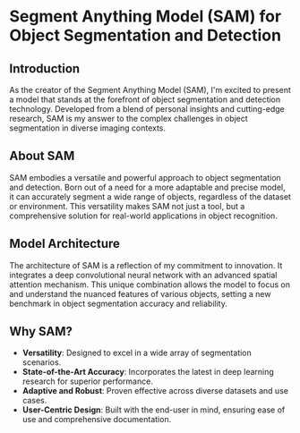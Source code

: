 # Segment Anything Model (SAM) for Object Segmentation and Detection

## Introduction
As the creator of the Segment Anything Model (SAM), I'm excited to present a model that stands at the forefront of object segmentation and detection technology. Developed from a blend of personal insights and cutting-edge research, SAM is my answer to the complex challenges in object segmentation in diverse imaging contexts.

## About SAM
SAM embodies a versatile and powerful approach to object segmentation and detection. Born out of a need for a more adaptable and precise model, it can accurately segment a wide range of objects, regardless of the dataset or environment. This versatility makes SAM not just a tool, but a comprehensive solution for real-world applications in object recognition.

## Model Architecture
The architecture of SAM is a reflection of my commitment to innovation. It integrates a deep convolutional neural network with an advanced spatial attention mechanism. This unique combination allows the model to focus on and understand the nuanced features of various objects, setting a new benchmark in object segmentation accuracy and reliability.

## Why SAM?
- **Versatility**: Designed to excel in a wide array of segmentation scenarios.
- **State-of-the-Art Accuracy**: Incorporates the latest in deep learning research for superior performance.
- **Adaptive and Robust**: Proven effective across diverse datasets and use cases.
- **User-Centric Design**: Built with the end-user in mind, ensuring ease of use and comprehensive documentation.

